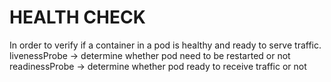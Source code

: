# HEALTH CHECK
In order to verify if a container in a pod is healthy and ready to serve traffic.
livenessProbe -> determine whether pod need to be restarted or not
readinessProbe -> determine whether pod ready to receive traffic or not
